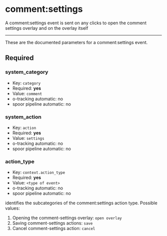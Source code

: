 # comment:settings

A comment:settings event is sent on any clicks to open the comment settings overlay and on the overlay itself

---------

These are the documented parameters for a comment:settings event.

## Required

### system_category

- Key: `category`
- Required: **yes**
- Value: `comment`
- o-tracking automatic: no
- spoor pipeline automatic: no




### system_action

- Key: `action`
- Required: **yes**
- Value: `settings`
- o-tracking automatic: no
- spoor pipeline automatic: no



### action_type

- Key: `context.action_type`
- Required: **yes**
- Value: `<type of event>`
- o-tracking automatic: no
- spoor pipeline automatic: no

identifies the subcategories of the comment:settings action type. Possible values:
1. Opening the comment-settings overlay: `open overlay`
2. Saving comment-settings actions: `save`
3. Cancel comment-settings action: `cancel`
